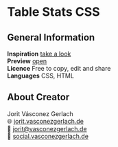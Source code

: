 # Table Stats CSS

## General Information
**Inspiration** [take a look](https://codepen.io/anythinggraphic/pen/LYPeaQV)\
**Preview** [open](https://jorit.vasconezgerlach.de/host/table-stats-css-git/)\
**Licence** Free to copy, edit and share\
**Languages** CSS, HTML

## About Creator
Jorit Vásconez Gerlach\
🌐 [jorit.vasconezgerlach.de](https://jorit.vasconezgerlach.de)\
📧 [jorit@vasconezgerlach.de](mailto:jorit@vasconezgerlach.de)\
🔗 [social.vasconezgerlach.de](https://social.vasconezgerlach.de)